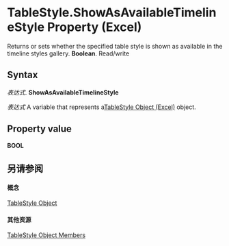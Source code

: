 
# TableStyle.ShowAsAvailableTimelineStyle Property (Excel)

Returns or sets whether the specified table style is shown as available in the timeline styles gallery.  **Boolean**. Read/write


## Syntax

 _表达式_. **ShowAsAvailableTimelineStyle**

 _表达式_ A variable that represents a[TableStyle Object (Excel)](191a5c2c-ecf4-f88a-1639-be7ee9c369c3.md) object.


## Property value

 **BOOL**


## 另请参阅


#### 概念


[TableStyle Object](191a5c2c-ecf4-f88a-1639-be7ee9c369c3.md)
#### 其他资源


[TableStyle Object Members](http://msdn.microsoft.com/library/a9266fdf-6168-bedc-0a17-81ccb43449e5%28Office.15%29.aspx)